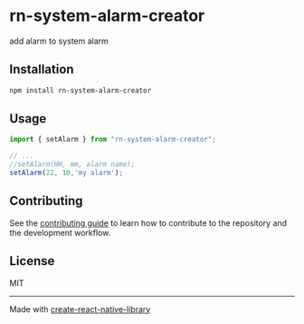 # rn-system-alarm-creator
add alarm to system alarm
## Installation

```sh
npm install rn-system-alarm-creator
```

## Usage

```js
import { setAlarm } from "rn-system-alarm-creator";

// ...
//setAlarm(HH, mm, alarm name);
setAlarm(22, 10,'my alarm');
```

## Contributing

See the [contributing guide](CONTRIBUTING.md) to learn how to contribute to the repository and the development workflow.

## License

MIT

---

Made with [create-react-native-library](https://github.com/callstack/react-native-builder-bob)
